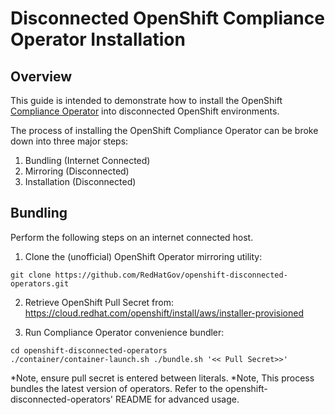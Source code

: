# Disconnected OpenShift Compliance Operator Installation

## Overview

This guide is intended to demonstrate how to install the OpenShift [Compliance Operator](https://github.com/ComplianceAsCode/content) into disconnected OpenShift environments.

The process of installing the OpenShift Compliance Operator can be broke down into three major steps:
1. Bundling (Internet Connected)
2. Mirroring (Disconnected)
3. Installation (Disconnected)

## Bundling

Perform the following steps on an internet connected host.

1. Clone the (unofficial) OpenShift Operator mirroring utility:  
```
git clone https://github.com/RedHatGov/openshift-disconnected-operators.git
```
2. Retrieve OpenShift Pull Secret from: https://cloud.redhat.com/openshift/install/aws/installer-provisioned

3. Run Compliance Operator convenience bundler:
```
cd openshift-disconnected-operators
./container/container-launch.sh ./bundle.sh '<< Pull Secret>>'
```
*Note, ensure pull secret is entered between literals.
*Note, This process bundles the latest version of operators. Refer to the openshift-disconnected-operators' README for advanced usage.



